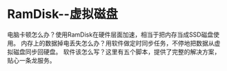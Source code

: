 # RamDisk--虚拟磁盘
电脑卡顿怎么办？使用RamDisk在硬件层面加速，相当于把内存当成SSD磁盘使用。
内存上的数据掉电丢失怎么办？用软件做定时同步任务，不停地把数据从虚拟磁盘同步回硬盘。
软件该怎么写？这里有五个脚本，提供了完整的解决方案，贴心一条龙服务。
